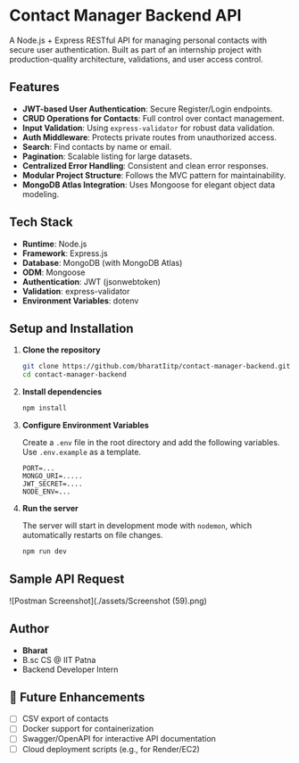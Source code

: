# Contact Manager Backend API

A Node.js + Express RESTful API for managing personal contacts with secure user authentication. Built as part of an internship project with production-quality architecture, validations, and user access control.

## Features

- **JWT-based User Authentication**: Secure Register/Login endpoints.
- **CRUD Operations for Contacts**: Full control over contact management.
- **Input Validation**: Using `express-validator` for robust data validation.
- **Auth Middleware**: Protects private routes from unauthorized access.
- **Search**: Find contacts by name or email.
- **Pagination**: Scalable listing for large datasets.
- **Centralized Error Handling**: Consistent and clean error responses.
- **Modular Project Structure**: Follows the MVC pattern for maintainability.
- **MongoDB Atlas Integration**: Uses Mongoose for elegant object data modeling.

## Tech Stack

- **Runtime**: Node.js
- **Framework**: Express.js
- **Database**: MongoDB (with MongoDB Atlas)
- **ODM**: Mongoose
- **Authentication**: JWT (jsonwebtoken)
- **Validation**: express-validator
- **Environment Variables**: dotenv





## Setup and Installation

1.  **Clone the repository**
    ```bash
    git clone https://github.com/bharatIitp/contact-manager-backend.git
    cd contact-manager-backend
    ```

2.  **Install dependencies**
    ```bash
    npm install
    ```

3.  **Configure Environment Variables**

    Create a `.env` file in the root directory and add the following variables. Use `.env.example` as a template.

    ```env
    PORT=...
    MONGO_URI=.....
    JWT_SECRET=....
    NODE_ENV=...
    ```

4.  **Run the server**

    The server will start in development mode with `nodemon`, which automatically restarts on file changes.

    ```bash
    npm run dev
    ```


## Sample API Request

![Postman Screenshot](./assets/Screenshot (59).png)




##  Author

- **Bharat**
- B.sc CS @ IIT Patna
- Backend Developer Intern

## 🏁 Future Enhancements

- [ ] CSV export of contacts
- [ ] Docker support for containerization
- [ ] Swagger/OpenAPI for interactive API documentation
- [ ] Cloud deployment scripts (e.g., for Render/EC2)
